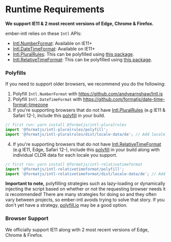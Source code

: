 # Runtime Requirements

**We support IE11 & 2 most recent versions of Edge, Chrome & Firefox.**

ember-intl relies on these `Intl` APIs:

- [Intl.NumberFormat](https://developer.mozilla.org/en-US/docs/Web/JavaScript/Reference/Global_Objects/NumberFormat): Available on IE11+
- [Intl.DateTimeFormat](https://developer.mozilla.org/en-US/docs/Web/JavaScript/Reference/Global_Objects/DateTimeFormat): Available on IE11+
- [Intl.PluralRules](https://developer.mozilla.org/en-US/docs/Web/JavaScript/Reference/Global_Objects/PluralRules): This can be polyfilled using [this package](https://www.npmjs.com/package/@formatjs/intl-pluralrules).
- [Intl.RelativeTimeFormat](https://developer.mozilla.org/en-US/docs/Web/JavaScript/Reference/Global_Objects/RelativeTimeFormat): This can be polyfilled using [this package](https://www.npmjs.com/package/@formatjs/intl-relativetimeformat).

### **Polyfills**

If you need to support older browsers, we recommend you do the following:

1. Polyfill `Intl.NumberFormat` with https://github.com/andyearnshaw/Intl.js
2. Polyfill `Intl.DateTimeFormat` with https://github.com/formatjs/date-time-format-timezone
3. If you're supporting browsers that do not have [Intl.PluralRules](https://developer.mozilla.org/en-US/docs/Web/JavaScript/Reference/Global_Objects/PluralRules) (e.g IE11 & Safari 12-), include this [polyfill](https://www.npmjs.com/package/@formatjs/intl-pluralrules) in your build.

```js
// first run: yarn install @formatjs/intl-pluralrules
import '@formatjs/intl-pluralrules/polyfill';
import '@formatjs/intl-pluralrules/dist/locale-data/de'; // Add locale data for de
```

4. If you're supporting browsers that do not have [Intl.RelativeTimeFormat](https://developer.mozilla.org/en-US/docs/Web/JavaScript/Reference/Global_Objects/RelativeTimeFormat) (e.g IE11, Edge, Safari 12-), include this [polyfill](https://www.npmjs.com/package/@formatjs/intl-relativetimeformat) in your build along with individual CLDR data for each locale you support.

```js
// first run: yarn install @formatjs/intl-relativetimeformat
import '@formatjs/intl-relativetimeformat/polyfill';
import '@formatjs/intl-relativetimeformat/dist/locale-data/de'; // Add locale data for de
```

**Important to note,** polyfilling strategies such as lazy-loading or dynamically injecting the script based on whether or not the requesting browser needs it _is_ recommended!  There are many strategies for doing so and they often vary between projects, so ember-intl avoids trying to solve that story.  If you don't yet have a strategy, [polyfill.io](https://polyfill.io/v3/) may be a good option.

### **Browser Support**

We officially support IE11 along with 2 most recent versions of Edge, Chrome & Firefox.
